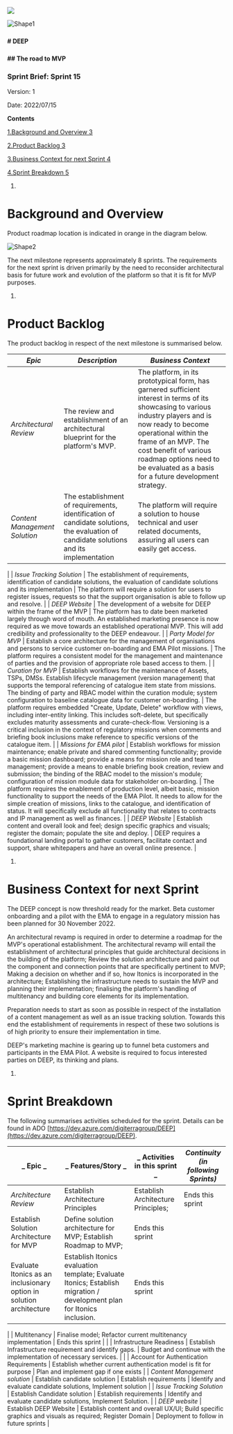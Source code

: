 ![](RackMultipart20220718-1-sfl2p5_html_53560a8f25cbb9f9.jpg)

![Shape1](RackMultipart20220718-1-sfl2p5_html_dbb74786852a1a55.gif)

###

**# DEEP**

###

**## The road to MVP**

###

### Sprint Brief: Sprint 15

Version: 1

Date: 2022/07/15

**Contents**

[1.Background and Overview 3](#_Toc108774495)

[2.Product Backlog 3](#_Toc108774496)

[3.Business Context for next Sprint 4](#_Toc108774497)

[4.Sprint Breakdown 5](#_Toc108774498)

1.

# Background and Overview

Product roadmap location is indicated in orange in the diagram below.

![Shape2](RackMultipart20220718-1-sfl2p5_html_9ea1e40371b2026c.gif)

The next milestone represents approximately 8 sprints. The requirements for the next sprint is driven primarily by the need to reconsider architectural basis for future work and evolution of the platform so that it is fit for MVP purposes.

1.

# Product Backlog

The product backlog in respect of the next milestone is summarised below.

| _Epic_                        | _Description_                                                                                                                          | _Business Context_                                                                                                                                                                                                                                                                                                |
| ----------------------------- | -------------------------------------------------------------------------------------------------------------------------------------- | ----------------------------------------------------------------------------------------------------------------------------------------------------------------------------------------------------------------------------------------------------------------------------------------------------------------- |
| _Architectural Review_        | The review and establishment of an architectural blueprint for the platform&#39;s MVP.                                                 | The platform, in its prototypical form, has garnered sufficient interest in terms of its showcasing to various industry players and is now ready to become operational within the frame of an MVP. The cost benefit of various roadmap options need to be evaluated as a basis for a future development strategy. |
| _Content Management Solution_ | The establishment of requirements, identification of candidate solutions, the evaluation of candidate solutions and its implementation | The platform will require a solution to house technical and user related documents, assuring all users can easily get access.                                                                                                                                                                                     |

|
| _Issue Tracking Solution_ | The establishment of requirements, identification of candidate solutions, the evaluation of candidate solutions and its implementation | The platform will require a solution for users to register issues, requests so that the support organisation is able to follow up and resolve. |
| _DEEP Website_ | The development of a website for DEEP within the frame of the MVP | The platform has to date been marketed largely through word of mouth. An established marketing presence is now required as we move towards an established operational MVP. This will add credibility and professionality to the DEEP endeavour. |
| _Party Model for MVP_ | Establish a core architecture for the management of organisations and persons to service customer on-boarding and EMA Pilot missions. | The platform requires a consistent model for the management and maintenance of parties and the provision of appropriate role based access to them. |
| _Curation for MVP_ | Establish workflows for the maintenance of Assets, TSPs, DMSs. Establish lifecycle management (version management) that supports the temporal referencing of catalogue item state from missions. The binding of party and RBAC model within the curation module; system configuration to baseline catalogue data for customer on-boarding. | The platform requires embedded &quot;Create, Update, Delete&quot; workflow with views, including inter-entity linking. This includes soft-delete, but specifically excludes maturity assessments and curate-check-flow. Versioning is a critical inclusion in the context of regulatory missions when comments and briefing book inclusions make reference to specific versions of the catalogue item. |
| _Missions for EMA pilot_ | Establish workflows for mission maintenance; enable private and shared commenting functionality; provide a basic mission dashboard; provide a means for mission role and team management; provide a means to enable briefing book creation, review and submission; the binding of the RBAC model to the mission&#39;s module; configuration of mission module data for stakeholder on-boarding. | The platform requires the enablement of production level, albeit basic, mission functionality to support the needs of the EMA Pilot. It needs to allow for the simple creation of missions, links to the catalogue, and identification of status. It will specifically exclude all functionality that relates to contracts and IP management as well as finances. |
| _DEEP Website_ | Establish content and overall look and feel; design specific graphics and visuals; register the domain; populate the site and deploy. | DEEP requires a foundational landing portal to gather customers, facilitate contact and support, share whitepapers and have an overall online presence. |

1.

# Business Context for next Sprint

The DEEP concept is now threshold ready for the market. Beta customer onboarding and a pilot with the EMA to engage in a regulatory mission has been planned for 30 November 2022.

An architectural revamp is required in order to determine a roadmap for the MVP&#39;s operational establishment. The architectural revamp will entail the establishment of architectural principles that guide architectural decisions in the building of the platform; Review the solution architecture and paint out the component and connection points that are specifically pertinent to MVP; Making a decision on whether and if so, how Itonics is incorporated in the architecture; Establishing the infrastructure needs to sustain the MVP and planning their implementation; finalising the platform&#39;s handling of multitenancy and building core elements for its implementation.

Preparation needs to start as soon as possible in respect of the installation of a content management as well as an issue tracking solution. Towards this end the establishment of requirements in respect of these two solutions is of high priority to ensure their implementation in time.

DEEP&#39;s marketing machine is gearing up to funnel beta customers and participants in the EMA Pilot. A website is required to focus interested parties on DEEP, its thinking and plans.

1.

# Sprint Breakdown

The following summarises activities scheduled for the sprint. Details can be found in ADO [https://dev.azure.com/digiterragroup/DEEP](https://dev.azure.com/digiterragroup/DEEP).

| _ **Epic** _                                                        | _ **Features/Story** _                                                                                                 | _ **Activities in this sprint** _  | _**Continuity (in following Sprints)**_ |
| ------------------------------------------------------------------- | ---------------------------------------------------------------------------------------------------------------------- | ---------------------------------- | --------------------------------------- |
| _Architecture Review_                                               | Establish Architecture Principles                                                                                      | Establish Architecture Principles; | Ends this sprint                        |
| Establish Solution Architecture for MVP                             | Define solution architecture for MVP; Establish Roadmap to MVP;                                                        | Ends this sprint                   |
| Evaluate Itonics as an inclusionary option in solution architecture | Establish Itonics evaluation template; Evaluate Itonics; Establish migration / development plan for Itonics inclusion. | Ends this sprint                   |

|
| Multitenancy | Finalise model; Refactor current multitenancy implementation | Ends this sprint |
|
| Infrastructure Readiness | Establish Infrastructure requirement and identify gaps. | Budget and continue with the implementation of necessary services. |
|
| Account for Authentication Requirements | Establish whether current authentication model is fit for purpose | Plan and implement gap if one exists |
| _Content Management solution_ | Establish candidate solution | Establish requirements | Identify and evaluate candidate solutions, Implement solution |
| _Issue Tracking Solution_ | Establish Candidate solution | Establish requirements | Identify and evaluate candidate solutions, Implement Solution. |
| _DEEP website_ | Establish DEEP Website | Establish content and overall UX/UI; Build specific graphics and visuals as required; Register Domain | Deployment to follow in future sprints |
